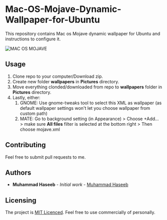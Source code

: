 # Mac-OS-Mojave-Dynamic-Wallpaper-for-Ubuntu
This repository contains Mac os Mojave dynamic wallpaper for Ubuntu and instructions to configure it.

![MAC OS MOJAVE](https://github.com/iam-mhaseeb/Mac-OS-Mojave-Dynamic-Wallpaper-for-Ubuntu/blob/master/showcase.gif)

## Usage
1. Clone repo to your computer/Download zip.
2. Create new folder <b>wallpapers</b> in <b>Pictures</b> directory.
3. Move everything clonded/downloaded from repo to <b>wallpapers</b> folder in <b>Pictures</b> directory.
4. Lastly, either: 
    1. GNOME: Use gnome-tweaks tool to select this XML as wallpaper (as default wallpaper settings won't let you choose wallpaper from custom path)
    2. MATE: Go to background setting (in Appearance) > Choose +Add... > make sure **All files** filter is selected at the bottom right > Then choose mojave.xml



## Contributing

Feel free to submit pull requests to me.

## Authors

* **Muhammad Haseeb** - *Initial work* - [Muhammad Haseeb](https://github.com/iam-mhaseeb)

## Licensing
The project is [MIT Licenced](LICENSE). Feel free to use commercially of personally.
